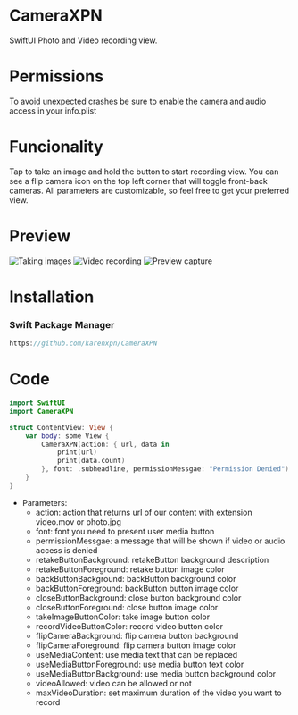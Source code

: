 # CameraXPN
SwiftUI Photo and Video recording view.


# Permissions
To avoid unexpected crashes be sure to enable the camera and audio access in your info.plist


# Funcionality
Tap to take an image and hold the button to start recording view.
You can see a flip camera icon on the top left corner that will toggle front-back cameras.
All parameters are customizable, so feel free to get your preferred view.

# Preview
![Taking images](https://github.com/karenxpn/CameraXPN/blob/main/images/take_image.jpeg?raw=true)
![Video recording](https://github.com/karenxpn/CameraXPN/blob/main/images/video_recording.jpeg?raw=true)
![Preview capture](https://github.com/karenxpn/CameraXPN/blob/main/images/preview.jpeg?raw=true)

# Installation 
### Swift Package Manager

```swift
https://github.com/karenxpn/CameraXPN
```

# Code
```swift
import SwiftUI
import CameraXPN

struct ContentView: View {
    var body: some View {
        CameraXPN(action: { url, data in
            print(url)
            print(data.count)
        }, font: .subheadline, permissionMessgae: "Permission Denied")
    }
}
```


- Parameters:
    - action: action that returns url of our content with extension video.mov or photo.jpg
    - font: font you need to present user media button
    - permissionMessgae: a message that will be shown if video or audio access is denied
    - retakeButtonBackground: retakeButton background description
    - retakeButtonForeground: retake button image color
    - backButtonBackground: backButton background color
    - backButtonForeground: backButton  button image color
    - closeButtonBackground: close button background color
    - closeButtonForeground: close button image color
    - takeImageButtonColor: take image button color
    - recordVideoButtonColor: record video button color
    - flipCameraBackground: flip camera button background
    - flipCameraForeground: flip camera button image color
    - useMediaContent: use media text that can be replaced
    - useMediaButtonForeground: use media button text color
    - useMediaButtonBackground: use media button background color
    - videoAllowed: video can be allowed or not
    - maxVideoDuration: set maximum duration of the video you want to record

